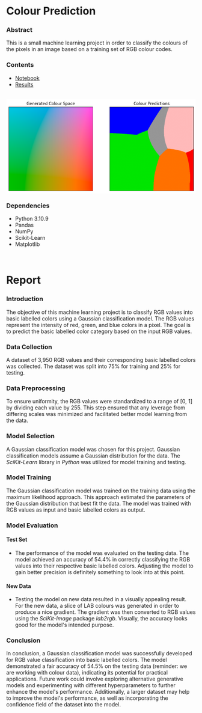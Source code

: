 # Colour Prediction

### Abstract
This is a small machine learning project in order to classify the colours of the pixels in an image based on a training set of RGB colour codes.

### Contents
- [Notebook](output/colour-predict.html)
- [Results](output/output.png)

<br/>

<img src="output/output.png" align="center" width="1000" height="auto"/>

<br/>

### Dependencies
- Python 3.10.9
- Pandas
- NumPy
- Scikit-Learn
- Matplotlib

<br/>

# Report

### Introduction
The objective of this machine learning project is to classify RGB values into basic labelled colors using a Gaussian classification model. The RGB values represent the intensity of red, green, and blue colors in a pixel. The goal is to predict the basic labelled color category based on the input RGB values.

### Data Collection
A dataset of 3,950 RGB values and their corresponding basic labelled colors was collected. The dataset was split into 75% for training and 25% for testing.

### Data Preprocessing
To ensure uniformity, the RGB values were standardized to a range of [0, 1] by dividing each value by 255. This step ensured that any leverage from differing scales was minimized and facilitated better model learning from the data.

### Model Selection
A Gaussian classification model was chosen for this project. Gaussian classification models assume a Gaussian distribution for the data. The *SciKit-Learn* library in *Python* was utilized for model training and testing.

### Model Training
The Gaussian classification model was trained on the training data using the maximum likelihood approach. This approach estimated the parameters of the Gaussian distribution that best fit the data. The model was trained with RGB values as input and basic labelled colors as output.

### Model Evaluation
#### Test Set
- The performance of the model was evaluated on the testing data. The model achieved an accuracy of 54.4% in correctly classifying the RGB values into their respective basic labelled colors. Adjusting the model to gain better precision is definitely something to look into at this point.

#### New Data
- Testing the model on new data resulted in a visually appealing result. For the new data, a slice of LAB colours was generated in order to produce a nice gradient. The gradient was then converted to RGB values using the *SciKit-Image* package *lab2rgb*. Visually, the accuracy looks good for the model's intended purpose.

### Conclusion
In conclusion, a Gaussian classification model was successfully developed for RGB value classification into basic labelled colors. The model demonstrated a fair accuracy of 54.5% on the testing data (reminder: we are working with colour data), indicating its potential for practical applications. Future work could involve exploring alternative generative models and experimenting with different hyperparameters to further enhance the model's performance. Additionally, a larger dataset may help to improve the model's performance, as well as incorporating the confidence field of the dataset into the model.
